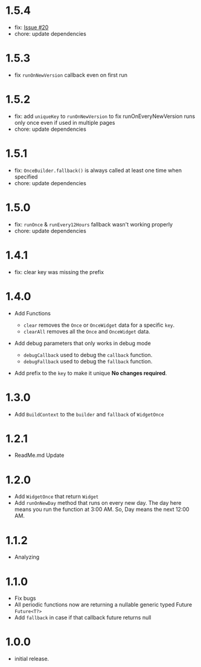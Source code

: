 # 1.5.4

- fix: [Issue #20](https://github.com/MostafaSolimanMO/once/issues/20)
- chore: update dependencies

# 1.5.3

- fix `runOnNewVersion` callback even on first run

# 1.5.2

- fix: add `uniqueKey` to `runOnNewVersion` to fix runOnEveryNewVersion runs only once even if used
  in multiple pages
- chore: update dependencies

# 1.5.1

- fix: `OnceBuilder.fallback()` is always called at least one time when specified
- chore: update dependencies

# 1.5.0

- fix: `runOnce` & `runEvery12Hours` fallback wasn't working properly
- chore: update dependencies

# 1.4.1

- fix: clear key was missing the prefix

# 1.4.0

- Add Functions
    * `clear` removes the `Once` or `OnceWidget` data for a specific `key`.
    * `clearAll` removes all the `Once` and `OnceWidget` data.

- Add debug parameters that only works in debug mode
    * `debugCallback` used to debug the `callback` function.
    * `debugFallback` used to debug the `fallback` function.

- Add prefix to the `key` to make it unique **No changes required**.

# 1.3.0

- Add `BuildContext` to the `builder` and `fallback` of `WidgetOnce`

# 1.2.1

- ReadMe.md Update

# 1.2.0

- Add `WidgetOnce` that return `Widget`
- Add `runOnNewDay` method that runs on every new day.
  The day here means you run the function at 3:00 AM. So, Day means
  the next 12:00 AM.

# 1.1.2

- Analyzing

# 1.1.0

- Fix bugs
- All periodic functions now are returning a nullable generic typed Future `Future<T?>`
- Add `fallback`  in case if that callback future returns null

# 1.0.0

- initial release.
